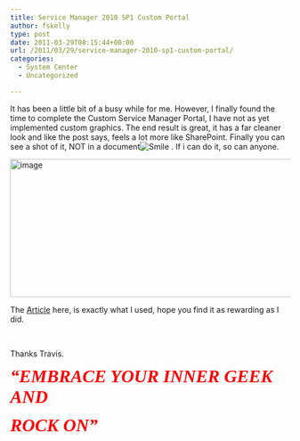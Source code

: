 ```yaml
---
title: Service Manager 2010 SP1 Custom Portal
author: fskelly
type: post
date: 2011-03-29T08:15:44+00:00
url: /2011/03/29/service-manager-2010-sp1-custom-portal/
categories:
  - System Center
  - Uncategorized

---
```

It has been a little bit of a busy while for me. However, I finally found the time to complete the Custom Service Manager Portal, I have not as yet implemented custom graphics. The end result is great, it has a far cleaner look and like the post says, feels a lot more like SharePoint. Finally you can see a shot of it, NOT in a document<img style="border-style:none;" class="wlEmoticon wlEmoticon-smile" alt="Smile" src="http://fskelly.files.wordpress.com/2011/03/wlemoticon-smile.png" /> . If i can do it, so can anyone.

[<img loading="lazy" style="background-image:none;padding-left:0;padding-right:0;display:inline;padding-top:0;border-width:0;" title="image" border="0" alt="image" src="http://fskelly.files.wordpress.com/2011/03/image_thumb.png" width="839" height="248" />][1]

The [Article][2] here, is exactly what I used, hope you find it as rewarding as I did.

&#160;

Thanks Travis.

_**<font color="#ff0000" size="6" face="Broadway">“EMBRACE YOUR INNER GEEK AND</font>**_

_**<font color="#ff0000" size="6" face="Broadway">ROCK ON”</font>**_

 [1]: http://fskelly.files.wordpress.com/2011/03/image.png
 [2]: http://blogs.technet.com/b/servicemanager/archive/2011/03/02/service-manager-portal-source-code-released.aspx?http://blogs.technet.com/b/servicemanager/archive/2011/03/02/service-manager-portal-source-code-released.aspx